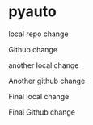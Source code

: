 # pyauto

local repo change

Github change

another local change

Another github change

Final local change

Final Github change

